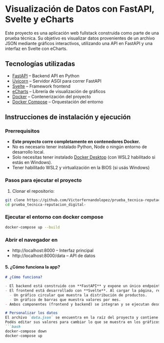 # Visualización de Datos con FastAPI, Svelte y eCharts

Este proyecto es una aplicación web fullstack construida como parte de una prueba técnica. Su objetivo es visualizar datos provenientes de un archivo JSON mediante gráficos interactivos, utilizando una API en FastAPI y una interfaz en Svelte con eCharts.

## Tecnologías utilizadas

- [FastAPI](https://fastapi.tiangolo.com/) – Backend API en Python
- [Uvicorn](https://www.uvicorn.org/) – Servidor ASGI para correr FastAPI
- [Svelte](https://svelte.dev/) – Framework frontend
- [eCharts](https://echarts.apache.org/) – Librería de visualización de gráficos
- [Docker](https://www.docker.com/) – Contenerización del proyecto
- [Docker Compose](https://docs.docker.com/compose/) – Orquestación del entorno

## Instrucciones de instalación y ejecución

### Prerrequisitos
- **Este proyecto corre completamente en contenedores Docker.**
- No es necesario tener instalado Python, Node o ningún entorno de desarrollo local. 
- Solo necesitas tener instalado [Docker Desktop](https://www.docker.com/products/docker-desktop) (con WSL2 habilitado si estás en Windows).
- Tener habilitado WSL2 y virtualización en la BIOS (si usás Windows)

### Pasos para ejecutar el proyecto

1. Clonar el repositorio:

```bash
git clone https://github.com/Victorfernandolopez/prueba_tecnica-reputacion_digital-.git
cd prueba_tecnica-reputacion_digital-
```

### Ejecutar el entorno con docker compose
```bash
docker-compose up --build
```

### Abrir el navegador en
- http://localhost:8000 – Interfaz principal
- http://localhost:8000/data – API de datos


#### 5. ¿Cómo funciona la app?

```markdown
# ¿Cómo funciona?

- El backend está construido con **FastAPI** y expone un único endpoint `/data`, que devuelve el contenido de `data.json` montado como volumen.
- El frontend está desarrollado con **Svelte**. Al cargar la página, realiza una petición `fetch("/data")` y procesa la respuesta para mostrar dos gráficos usando **eCharts**:
  - Un gráfico circular que muestra la distribución de productos.
  - Un gráfico de barras que muestra valores por mes.
- Ambos componentes (frontend y backend) se integran y se ejecutan desde un mismo contenedor.

# Personalizar los datos
El archivo `data.json` se encuentra en la raíz del proyecto y contiene los datos que se grafican.
Podés editar sus valores para cambiar lo que se muestra en los gráficos, sin necesidad de recompilar el frontend. Solo reiniciá Docker:
```bash
docker-compose down
docker-compose up
```
```
